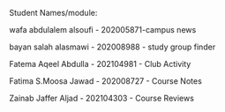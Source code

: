 Student Names/module:

wafa abdulalem alsoufi - 202005871-campus news      

bayan salah alasmawi - 202008988 - study group finder

Fatema Aqeel Abdulla - 202104981 - Club Activity

Fatima S.Moosa Jawad - 202008727 - Course Notes

Zainab Jaffer Aljad - 202104303 - Course Reviews
